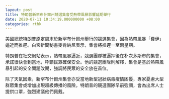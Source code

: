 ```yaml
---
layout: post
title: 特朗普新罕布什爾州競選集會受熱帶風暴影響延期舉行
date: 2020-07-11 10:34:19.000000000 +08:00
categories: rthk
---
```


美國總統特朗普原定周末於新罕布什爾州舉行的競選集會，因為熱帶風暴「費伊」逼近而推遲。白宮新聞秘書麥肯納尼表示，集會將推遲一至兩星期。

特朗普在社交網站表示，熱帶風暴逼近，競選團隊被逼押後在朴次茅斯市的集會，承諾很快會到當地，呼籲民眾確保安全。他的競選團隊則解釋，集會是基於熱帶風暴引起的安全問題改期，強調將民眾的安全放在首位。

除了天氣因素，新罕布什爾州集會亦受當地新型冠狀病毒疫情困擾，專家憂慮大型群眾集會或增加出現超級傳播的風險。特朗普的競選團隊早前強調，會為出席人士提供口罩，強烈建議他們佩戴。
